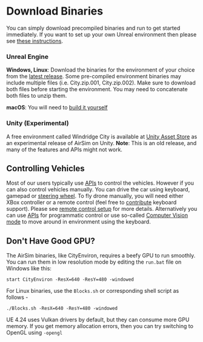 # Download Binaries

You can simply download precompiled binaries and run to get started immediately. If you want to set up your own Unreal environment then please see [these instructions](https://github.com/Microsoft/AirSim/#how-to-get-it).

### Unreal Engine

**Windows, Linux**: Download the binaries for the environment of your choice from the [latest release](https://github.com/Microsoft/AirSim/releases). Some pre-compiled environment binaries may include multiple files (i.e. City.zip.001, City.zip.002). Make sure to download both files before starting the environment. You may need to concatenate both files to unzip them.

**macOS**:  You will need to [build it yourself](build_linux.md)

### Unity (Experimental)
A free environment called Windridge City is available at [Unity Asset Store](https://assetstore.unity.com/) as an experimental release of AirSim on Unity. **Note**: This is an old release, and many of the features and APIs might not work.

## Controlling Vehicles
Most of our users typically use [APIs](apis.md) to control the vehicles. However if you can also control vehicles manually. You can drive the car using keyboard, gamepad or [steering wheel](steering_wheel_installation.md). To fly drone manually, you will need either XBox controller or a remote control (feel free to [contribute](CONTRIBUTING.md) keyboard support). Please see [remote control setup](remote_control.md) for more details. Alternatively you can use [APIs](apis.md) for programmatic control or use so-called [Computer Vision mode](image_apis.md) to move around in environment using the keyboard.

## Don't Have Good GPU?
The AirSim binaries, like CityEnviron, requires a beefy GPU to run smoothly. You can run them in low resolution mode by editing the `run.bat` file on Windows like this:
```
start CityEnviron -ResX=640 -ResY=480 -windowed
```

For Linux binaries, use the `Blocks.sh` or corresponding shell script as follows -
```
./Blocks.sh -ResX=640 -ResY=480 -windowed
```

UE 4.24 uses Vulkan drivers by default, but they can consume more GPU memory. If you get memory allocation errors, then you can try switching to OpenGL using `-opengl`

